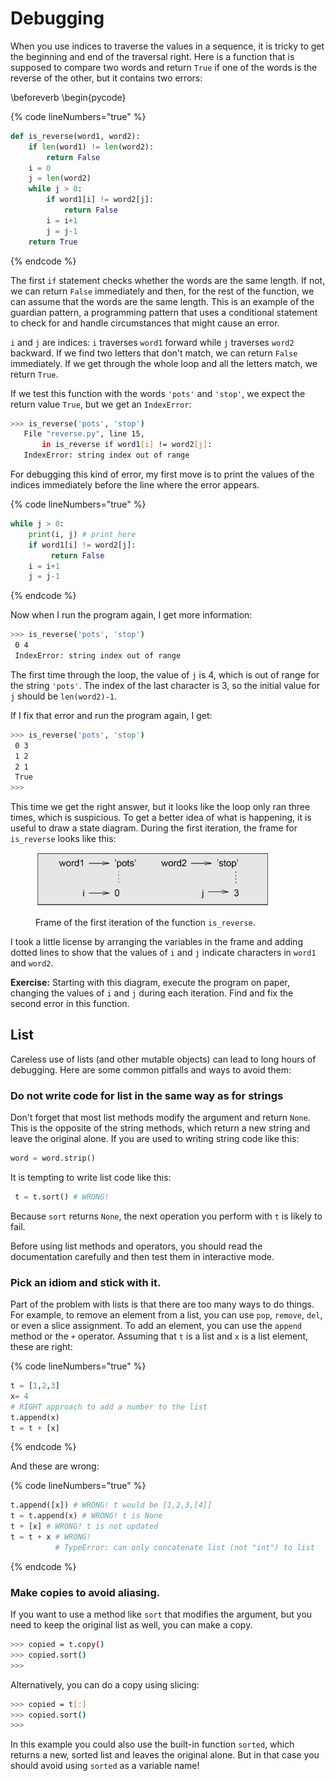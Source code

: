 # Debugging

When you use indices to traverse the values in a sequence, it is tricky to get the beginning and end of the traversal right. Here is a function that is supposed to compare two words and return `True` if one of the words is the reverse of the other, but it contains two errors:

\beforeverb \begin{pycode}&#x20;

{% code lineNumbers="true" %}
```python
def is_reverse(word1, word2): 
    if len(word1) != len(word2): 
        return False
    i = 0
    j = len(word2)
    while j > 0:
        if word1[i] != word2[j]:
            return False
        i = i+1
        j = j-1
    return True
```
{% endcode %}

The first `if` statement checks whether the words are the same length. If not, we can return `False` immediately and then, for the rest of the function, we can assume that the words are the same length. This is an example of the guardian pattern, a programming pattern that uses a conditional statement to check for and handle circumstances that might cause an error.&#x20;

&#x20;`i` and `j` are indices: `i` traverses `word1` forward while `j` traverses `word2` backward. If we find two letters that don't match, we can return `False` immediately. If we get through the whole loop and all the letters match, we return `True`.

If we test this function with the words `'pots'` and `'stop'`, we expect the return value `True`, but we get an `IndexError`:

```bash
>>> is_reverse('pots', 'stop') 
   File "reverse.py", line 15, 
       in is_reverse if word1[i] != word2[j]: 
   IndexError: string index out of range
```

For debugging this kind of error, my first move is to print the values of the indices immediately before the line where the error appears.

{% code lineNumbers="true" %}
```python
while j > 0: 
    print(i, j) # print here
    if word1[i] != word2[j]:
         return False
    i = i+1
    j = j-1
```
{% endcode %}

Now when I run the program again, I get more information:

```bash
>>> is_reverse('pots', 'stop')
 0 4 
 IndexError: string index out of range
```

The first time through the loop, the value of `j` is 4, which is out of range for the string `'pots'`. The index of the last character is 3, so the initial value for `j` should be `len(word2)-1`.

If I fix that error and run the program again, I get:

```bash
>>> is_reverse('pots', 'stop')
 0 3 
 1 2 
 2 1 
 True
>>>
```

This time we get the right answer, but it looks like the loop only ran three times, which is suspicious. To get a better idea of what is happening, it is useful to draw a state diagram. During the first iteration, the frame for `is_reverse` looks like this:

<figure><img src="../.gitbook/assets/state4.png" alt="" width="375"><figcaption><p>Frame of the first iteration of the function <code>is_reverse</code>.</p></figcaption></figure>

I took a little license by arranging the variables in the frame and adding dotted lines to show that the values of `i` and `j` indicate characters in `word1` and `word2`.

**Exercise:** Starting with this diagram, execute the program on paper, changing the values of `i` and `j` during each iteration. Find and fix the second error in this function.

## List

Careless use of lists (and other mutable objects) can lead to long hours of debugging. Here are some common pitfalls and ways to avoid them:

### Do not write code for list in the same way as for strings

Don't forget that most list methods modify the argument and return `None`. This is the opposite of the string methods, which return a new string and leave the original alone. If you are used to writing string code like this:

```python
word = word.strip()
```

It is tempting to write list code like this:

```python
 t = t.sort() # WRONG!
```

Because `sort` returns `None`, the next operation you perform with `t` is likely to fail.

Before using list methods and operators, you should read the documentation carefully and then test them in interactive mode.&#x20;

### Pick an idiom and stick with it.

Part of the problem with lists is that there are too many ways to do things. For example, to remove an element from a list, you can use `pop`, `remove`, `del`, or even a slice assignment. To add an element, you can use the `append` method or the `+` operator. Assuming that `t` is a list and `x` is a list element, these are right:

{% code lineNumbers="true" %}
```python
t = [1,2,3]
x= 4
# RIGHT approach to add a number to the list
t.append(x) 
t = t + [x] 
```
{% endcode %}

And these are wrong:

{% code lineNumbers="true" %}
```python
t.append([x]) # WRONG! t would be [1,2,3,[4]]
t = t.append(x) # WRONG! t is None
t + [x] # WRONG! t is not updated
t = t + x # WRONG! 
          # TypeError: can only concatenate list (not "int") to list
```
{% endcode %}

### Make copies to avoid aliasing.

If you want to use a method like `sort` that modifies the argument, but you need to keep the original list as well, you can make a copy.

```bash
>>> copied = t.copy()
>>> copied.sort()
>>>
```

Alternatively, you can do a copy using slicing:

```bash
>>> copied = t[:]
>>> copied.sort()
>>>
```

In this example you could also use the built-in function `sorted`, which returns a new, sorted list and leaves the original alone. But in that case you should avoid using `sorted` as a variable name!
